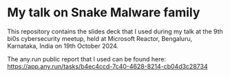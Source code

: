 # My talk on Snake Malware family
This repository contains the slides deck that I used during my talk at the 9th bi0s cybersecurity meetup, held at Microsoft Reactor, Bengaluru, Karnataka, India on 19th October 2024.

The any\.run public report that I used can be found here: https://app.any.run/tasks/b4ec4ccd-7c40-4628-8214-cb04d3c28734
